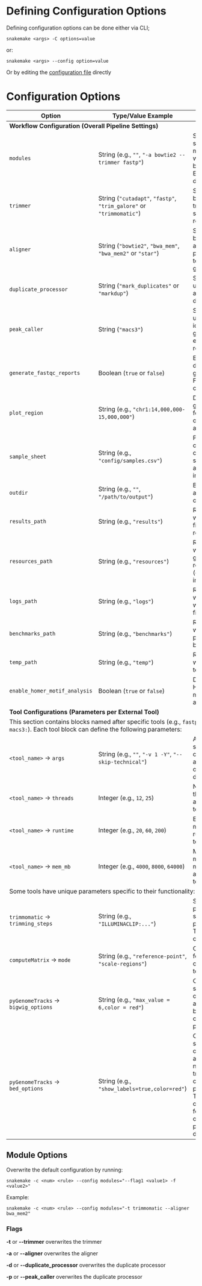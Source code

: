 # Defining Configuration Options

Defining configuration options can be done either via CLI;

`snakemake <args> -C options=value`

or:

`snakemake <args> --config option=value`

Or by editing the [configuration file](../config/config.yml) directly

# Configuration Options

<table>
  <thead>
    <tr>
      <th>Option</th>
      <th>Type/Value Example</th>
      <th>Description</th>
    </tr>
  </thead>
  <tbody>
    <tr>
      <td colspan="3"><strong>Workflow Configuration (Overall Pipeline Settings)</strong></td>
    </tr>
    <tr>
      <td><code>modules</code></td>
      <td>String (e.g., <code>""</code>, <code>"-a bowtie2 --trimmer fastp"</code>)</td>
      <td>Specifies which specific parts or modules of the workflow should be executed. Empty means run default/all.</td>
    </tr>
    <tr>
      <td><code>trimmer</code></td>
      <td>String (<code>"cutadapt"</code>, <code>"fastp"</code>, <code>"trim_galore"</code> or <code>"trimmomatic"</code>)</td>
      <td>Selects the tool to be used for trimming raw sequencing reads.</td>
    </tr>
    <tr>
      <td><code>aligner</code></td>
      <td>String (<code>"bowtie2"</code>, <code>"bwa_mem"</code>, <code>"bwa_mem2"</code> or <code>"star"</code>)</td>
      <td>Selects the tool to be used for aligning processed reads to a reference genome.</td>
    </tr>
    <tr>
      <td><code>duplicate_processor</code></td>
      <td>String (<code>"mark_duplicates"</code> or <code>"markdup"</code>)</td>
      <td>Selects the tool used to identify and/or mark duplicate reads.</td>
    </tr>
    <tr>
      <td><code>peak_caller</code></td>
      <td>String (<code>"macs3"</code>)</td>
      <td>Selects the tool used for identifying genomic regions enriched with reads (peaks).</td>
    </tr>
    <tr>
      <td><code>generate_fastqc_reports</code></td>
      <td>Boolean (<code>true</code> or <code>false</code>)</td>
      <td>Enables or disables the generation of FastQC quality control reports.</td>
    </tr>
    <tr>
      <td><code>plot_region</code></td>
      <td>String (e.g., <code>"chr1:14,000,000-15,000,000"</code>)</td>
      <td>Defines a specific genomic region for visualizations or focused analysis.</td>
    </tr>
    <tr>
      <td><code>sample_sheet</code></td>
      <td>String (e.g., <code>"config/samples.csv"</code>)</td>
      <td>Path to the CSV or JSON file containing sample metadata and file information.</td>
    </tr>
    <tr>
      <td><code>outdir</code></td>
      <td>String (e.g., <code>""</code>, <code>"/path/to/output"</code>)</td>
      <td>Base directory for all generated output files.</td>
    </tr>
    <tr>
      <td><code>results_path</code></td>
      <td>String (e.g., <code>"results"</code>)</td>
      <td>Relative path within <code>outdir</code> for final processed results.</td>
    </tr>
    <tr>
      <td><code>resources_path</code></td>
      <td>String (e.g., <code>"resources"</code>)</td>
      <td>Relative path within <code>outdir</code> for generated resource files (e.g., genome indices).</td>
    </tr>
    <tr>
      <td><code>logs_path</code></td>
      <td>String (e.g., <code>"logs"</code>)</td>
      <td>Relative path within <code>outdir</code> for workflow log files.</td>
    </tr>
    <tr>
      <td><code>benchmarks_path</code></td>
      <td>String (e.g., <code>"benchmarks"</code>)</td>
      <td>Relative path within <code>outdir</code> for performance benchmark data.</td>
    </tr>
    <tr>
      <td><code>temp_path</code></td>
      <td>String (e.g., <code>"temp"</code>)</td>
      <td>Relative path within <code>outdir</code> for temporary files.</td>
    </tr>
    <tr>
      <td><code>enable_homer_motif_analysis</code></td>
      <td>Boolean (<code>true</code> or <code>false</code>)</td>
      <td>Decides of HOMER rules for motif enrichment analysis are run.</td>
    </tr>
    <tr>
      <td colspan="3"><strong>Tool Configurations (Parameters per External Tool)</strong></td>
    </tr>
     <tr>
      <td colspan="3">This section contains blocks named after specific tools (e.g., <code>fastp:</code>, <code>bowtie2:</code>, <code>macs3:</code>). Each tool block can define the following parameters:</td>
    </tr>
    <tr>
      <td><code>&lt;tool_name&gt;</code> -> <code>args</code></td>
      <td>String (e.g., <code>""</code>, <code>"-v 1 -Y"</code>, <code>"--skip-technical"</code>)</td>
      <td>Additional, tool-specific command-line arguments or options to pass during execution.</td>
    </tr>
    <tr>
      <td><code>&lt;tool_name&gt;</code> -> <code>threads</code></td>
      <td>Integer (e.g., <code>12</code>, <code>25</code>)</td>
      <td>Number of CPU threads/cores to allocate for the tool's process.</td>
    </tr>
    <tr>
      <td><code>&lt;tool_name&gt;</code> -> <code>runtime</code></td>
      <td>Integer (e.g., <code>20</code>, <code>60</code>, <code>200</code>)</td>
      <td>Estimated or maximum allowed runtime for the tool in minutes.</td>
    </tr>
    <tr>
      <td><code>&lt;tool_name&gt;</code> -> <code>mem_mb</code></td>
      <td>Integer (e.g., <code>4000</code>, <code>8000</code>, <code>64000</code>)</td>
      <td>Maximum memory (RAM) in megabytes to allocate for the tool's process.</td>
    </tr>
     <tr>
      <td colspan="3">Some tools have unique parameters specific to their functionality:</td>
    </tr>
     <tr>
      <td><code>trimmomatic</code> -> <code>trimming_steps</code></td>
      <td>String (e.g., <code>"ILLUMINACLIP:..."</code>)</td>
      <td>Specific trimming parameters and steps string passed directly to Trimmomatic's command.</td>
    </tr>
     <tr>
      <td><code>computeMatrix</code> -> <code>mode</code></td>
      <td>String (e.g., <code>"reference-point"</code>, <code>"scale-regions"</code>)</td>
      <td>Calculation mode for the deepTools computeMatrix tool.</td>
    </tr>
    <tr>
      <td><code>pyGenomeTracks</code> -> <code>bigwig_options</code></td>
      <td>String (e.g., <code>"max_value = 6,color = red"</code>)</td>
      <td>Comma-separated options appended to bigWig track configurations in pyGenomeTracks.</td>
    </tr>
    <tr>
      <td><code>pyGenomeTracks</code> -> <code>bed_options</code></td>
      <td>String (e.g., <code>"show_labels=true,color=red"</code>)</td>
      <td>Comma-separated options appended to narrowPeak(BED) track configurations in pyGenomeTracks. The extensive options can be found at the offical pyGenomeTracks documentation.</td>
    </tr>
  </tbody>
</table>

## Module Options

Overwrite the default configuration by running:

`snakemake -c <num> <rule> --config modules="--flag1 <value1> -f <value2>"`

Example:

`snakemake -c <num> <rule> --config modules="-t trimmomatic --aligner bwa_mem2"`

### Flags

**-t** or **--trimmer** overwrites the trimmer

**-a** or **--aligner** overwrites the aligner

**-d** or **--duplicate_processor** overwrites the duplicate processor

**-p** or **--peak_caller** overwrites the duplicate processor
